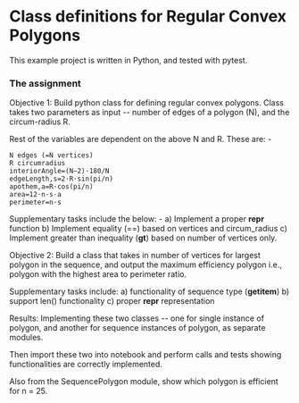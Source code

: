 # Class definitions for Regular Convex Polygons
This example project is written in Python, and tested with pytest.

### The assignment
Objective 1: Build python class for defining regular convex polygons. Class takes two parameters as input -- number of edges of a polygon (N), and the circum-radius R.

Rest of the variables are dependent on the above N and R. These are: -

    N edges (=N vertices)
    R circumradius
    interiorAngle=(N−2)⋅180/N
    edgeLength,s=2⋅R⋅sin(pi/n)
    apothem,a=R⋅cos(pi/n)
    area=12⋅n⋅s⋅a
    perimeter=n⋅s
Supplementary tasks include the below: - 
a) Implement a proper __repr__ function
b) Implement equality (==) based on vertices and circum_radius
c) Implement greater than inequality (__gt__) based on number of vertices only.

Objective 2: Build a class that takes in number of vertices for largest polygon in the sequence, and
output the maximum efficiency polygon i.e., polygon with the highest area to perimeter ratio.

Supplementary tasks include: 
a) functionality of sequence type (__getitem__)
b) support len() functionality
c) proper __repr__ representation

Results:
Implementing these two classes -- one for single instance of polygon, and another for sequence instances of polygon, as separate modules.

Then import these two into notebook and perform calls and tests showing functionalities are correctly
implemented.

Also from the SequencePolygon module, show which polygon is efficient for n = 25.

